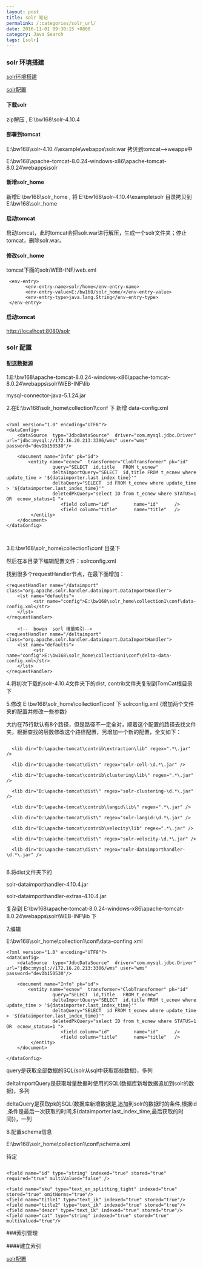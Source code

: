 ```yaml
---
layout: post
title: solr 笔记
permalink: /:categories/solr_url/
date: 2016-11-01 09:30:15 +0800
category: Java Search
tags: [solr]
---
```




### solr 环境搭建

[solr环境搭建](http://www.luoshengsha.com/139.html "http://www.luoshengsha.com/139.html")

[solr配置](http://www.cnblogs.com/madyina/p/4133908.html "http://www.cnblogs.com/madyina/p/4133908.html")


#### 下载solr

zip解压 , E:\bw168\solr-4.10.4

#### 部署到tomcat

E:\bw168\solr-4.10.4\example\webapps\solr.war   拷贝到tomcat–>weapps中

E:\bw168\apache-tomcat-8.0.24-windows-x86\apache-tomcat-8.0.24\webapps\solr

#### 新增solr_home

新增E:\bw168\solr_home  ,   将 E:\bw168\solr-4.10.4\example\solr  目录拷贝到  E:\bw168\solr_home


#### 启动tomcat

启动tomcat，此时tomcat会把solr.war进行解压，生成一个solr文件夹；停止tomcat，删除solr.war。


#### 修改solr_home

tomcat下面的solr/WEB-INF/web.xml

```
 <env-entry>
       <env-entry-name>solr/home</env-entry-name>
       <env-entry-value>E:/bw168/solr_home/</env-entry-value>
       <env-entry-type>java.lang.String</env-entry-type>
 </env-entry>

```

#### 启动tomcat     

[http://localhost:8080/solr](http://localhost:8080/solr "http://localhost:8080/solr")


### solr 配置


#### 配送数据源


1.E:\bw168\apache-tomcat-8.0.24-windows-x86\apache-tomcat-8.0.24\webapps\solr\WEB-INF\lib

mysql-connector-java-5.1.24.jar


2.在E:\bw168\solr_home\collection1\conf 下 新增  data-config.xml

```

<?xml version="1.0" encoding="UTF8"?> 
<dataConfig>
    <dataSource  type="JdbcDataSource"  driver="com.mysql.jdbc.Driver" url="jdbc:mysql://172.16.20.213:3306/wms" user="wms" password="devDb150530"/>
	
    <document name="Info" pk="id">
        <entity name="ecnew"  transformer="ClobTransformer" pk="id"
                 query="SELECT  id,title   FROM t_ecnew"       
                 deltaImportQuery="SELECT  id,title FROM t_ecnew where update_time > '${dataimporter.last_index_time}'"   
                 deltaQuery="SELECT  id FROM t_ecnew where update_time > '${dataimporter.last_index_time}'"
				 deletedPkQuery="select ID from t_ecnew where STATUS=1  OR  ecnew_status=1 ">  
					<field column="id"         name="id"      /> 
                    <field column="title"      name="title"   /> 
         </entity>
    </document>
</dataConfig>



```

3.E:\bw168\solr_home\collection1\conf  目录下


然后在本目录下编辑配置文件：solrconfig.xml

找到很多个requestHandler节点，在最下面增加：

```
<requestHandler name="/dataimport" class="org.apache.solr.handler.dataimport.DataImportHandler"> 
    <lst name="defaults"> 
          <str name="config">E:\bw168\solr_home\collection1\conf\data-config.xml</str>
	</lst> 
</requestHandler>

    <!--  bowen  sorl 增量索引-->
<requestHandler name="/deltaimport" class="org.apache.solr.handler.dataimport.DataImportHandler"> 
    <lst name="defaults"> 
          <str name="config">E:\bw168\solr_home\collection1\conf\delta-data-config.xml</str>
	</lst> 
</requestHandler>

```

4.将初次下载的solr-4.10.4文件夹下的dist, contrib文件夹复制到TomCat根目录下

5.修改 E:\bw168\solr_home\collection1\conf  下 solrconfig.xml  {增加两个文件夹的配置并修改一些参数}

大约在75行默认有8个路径，但是路径不一定全对，顺着这个配置的路径去找文件夹，根据查找的层数修改这个路径配置，另增加一个新的配置，全文如下：

```

  <lib dir="D:\apache-tomcat\contrib\extraction\lib" regex=".*\.jar" />

  <lib dir="D:\apache-tomcat\dist\" regex="solr-cell-\d.*\.jar" />

  <lib dir="D:\apache-tomcat\contrib\clustering\lib\" regex=".*\.jar" />

  <lib dir="D:\apache-tomcat\dist\" regex="solr-clustering-\d.*\.jar" />

  <lib dir="D:\apache-tomcat\contrib\langid\lib\" regex=".*\.jar" />

  <lib dir="D:\apache-tomcat\dist\" regex="solr-langid-\d.*\.jar" />

  <lib dir="D:\apache-tomcat\contrib\velocity\lib" regex=".*\.jar" />

  <lib dir="D:\apache-tomcat\dist\" regex="solr-velocity-\d.*\.jar" />

  <lib dir="D:\apache-tomcat\dist\" regex="solr-dataimporthandler-\d.*\.jar" />
  
```

6.将dist文件夹下的

solr-dataimporthandler-4.10.4.jar

solr-dataimporthandler-extras-4.10.4.jar

复杂到  E:\bw168\apache-tomcat-8.0.24-windows-x86\apache-tomcat-8.0.24\webapps\solr\WEB-INF\lib 下


7.编辑

E:\bw168\solr_home\collection1\conf\data-confing.xml

```
<?xml version="1.0" encoding="UTF8"?> 
<dataConfig>
    <dataSource  type="JdbcDataSource"  driver="com.mysql.jdbc.Driver" url="jdbc:mysql://172.16.20.213:3306/wms" user="wms" password="devDb150530"/>
  
    <document name="Info" pk="id">
        <entity name="ecnew"  transformer="ClobTransformer" pk="id"
                 query="SELECT  id,title   FROM t_ecnew"       
                 deltaImportQuery="SELECT  id,title FROM t_ecnew where update_time > '${dataimporter.last_index_time}'"   
                 deltaQuery="SELECT  id FROM t_ecnew where update_time > '${dataimporter.last_index_time}'"
                 deletedPkQuery="select ID from t_ecnew where STATUS=1  OR  ecnew_status=1 ">  
                    <field column="id"         name="id"      /> 
                    <field column="title"      name="title"   /> 
         </entity>
    </document>

</dataConfig>

```

query是获取全部数据的SQL(solr从sql中获取那些数据)，多列

deltaImportQuery是获取增量数据时使用的SQL(数据库新增数据追加到solr的数据)，多列

deltaQuery是获取pk的SQL(数据库新增数据是,追加到solr的数据时的条件,根据id ,条件是最后一次获取的时间,${dataimporter.last_index_time,最后获取的时间})，一列


8.配置schema信息

E:\bw168\solr_home\collection1\conf\schema.xml

待定

```

<field name="id" type="string" indexed="true" stored="true" required="true" multiValued="false" />
      
<field name="sku" type="text_en_splitting_tight" indexed="true" stored="true" omitNorms="true"/>
<field name="title1" type="text_ik" indexed="true" stored="true"/>
<field name="title2" type="text_ik" indexed="true" stored="true"/>
<field name="descr" type="text_ik" indexed="true" stored="true"/>
<field name="cat" type="string" indexed="true" stored="true" multiValued="true"/>

```


###索引管理

####建立索引

[solr配置](http://www.cnblogs.com/madyina/p/4133908.html "http://www.cnblogs.com/madyina/p/4133908.html")

